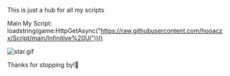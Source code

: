 This is just a hub for all my scripts

Main My Script: loadstring(game:HttpGetAsync("https://raw.githubusercontent.com/hooaczx/Script/main/lnfinitive%20Ui"))()

![star.gif](https://github.com/user-attachments/assets/a6a5775e-114a-43d5-bde3-a873824485fb)

Thanks for stopping by!💫
